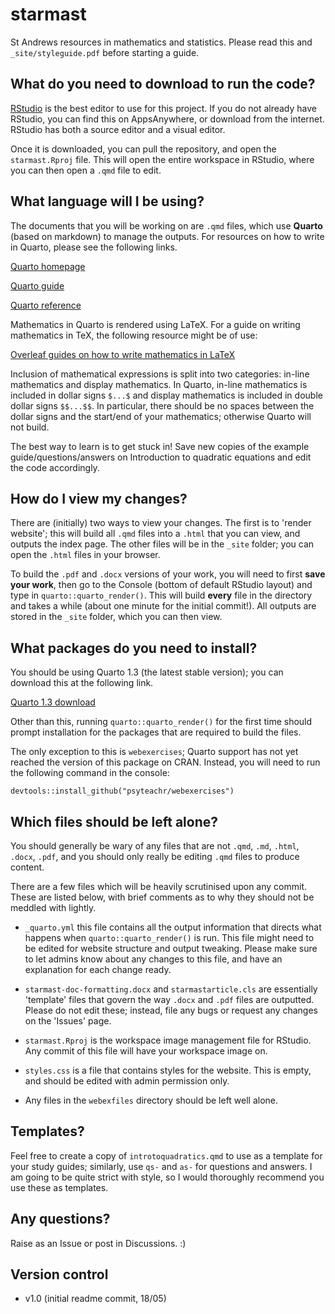 # starmast

St Andrews resources in mathematics and statistics. Please read this and `_site/styleguide.pdf` before starting a guide.

## What do you need to download to run the code?

[RStudio](https://posit.co/download/rstudio-desktop/) is the best editor to use for this project. If you do not already have RStudio, you can find this on AppsAnywhere, or download from the internet. RStudio has both a source editor and a visual editor.

Once it is downloaded, you can pull the repository, and open the `starmast.Rproj` file. This will open the entire workspace in RStudio, where you can then open a `.qmd` file to edit.

## What language will I be using?

The documents that you will be working on are `.qmd` files, which use **Quarto** (based on markdown) to manage the outputs. For resources on how to write in Quarto, please see the following links.

[Quarto homepage](https://quarto.org/)

[Quarto guide](https://quarto.org/docs/guide/)

[Quarto reference](https://quarto.org/docs/reference/)

Mathematics in Quarto is rendered using LaTeX. For a guide on writing mathematics in TeX, the following resource might be of use:

[Overleaf guides on how to write mathematics in LaTeX](https://www.overleaf.com/learn/latex/Mathematical_expressions)

Inclusion of mathematical expressions is split into two categories: in-line mathematics and display mathematics. In Quarto, in-line mathematics is included in dollar signs `$...$` and display mathematics is included in double dollar signs `$$...$$`. In particular, there should be no spaces between the dollar signs and the start/end of your mathematics; otherwise Quarto will not build.

The best way to learn is to get stuck in! Save new copies of the example guide/questions/answers on Introduction to quadratic equations and edit the code accordingly.

## How do I view my changes?

There are (initially) two ways to view your changes. The first is to 'render website'; this will build all `.qmd` files into a `.html` that you can view, and outputs the index page. The other files will be in the `_site` folder; you can open the `.html` files in your browser.

To build the `.pdf` and `.docx` versions of your work, you will need to first **save your work**, then go to the Console (bottom of default RStudio layout) and type in `quarto::quarto_render()`. This will build **every** file in the directory and takes a while (about one minute for the initial commit!). All outputs are stored in the `_site` folder, which you can then view.

## What packages do you need to install?

You should be using Quarto 1.3 (the latest stable version); you can download this at the following link.

[Quarto 1.3 download](https://quarto.org/docs/get-started/)

Other than this, running `quarto::quarto_render()` for the first time should prompt installation for the packages that are required to build the files.

The only exception to this is `webexercises`; Quarto support has not yet reached the version of this package on CRAN. Instead, you will need to run the following command in the console:

    devtools::install_github("psyteachr/webexercises")

## Which files should be left alone?

You should generally be wary of any files that are not `.qmd`, `.md`, `.html`, `.docx`, `.pdf`, and you should only really be editing `.qmd` files to produce content.

There are a few files which will be heavily scrutinised upon any commit. These are listed below, with brief comments as to why they should not be meddled with lightly.

-   `_quarto.yml` this file contains all the output information that directs what happens when `quarto::quarto_render()` is run. This file might need to be edited for website structure and output tweaking. Please make sure to let admins know about any changes to this file, and have an explanation for each change ready.

-   `starmast-doc-formatting.docx` and `starmastarticle.cls` are essentially 'template' files that govern the way `.docx` and `.pdf` files are outputted. Please do not edit these; instead, file any bugs or request any changes on the 'Issues' page.

-   `starmast.Rproj` is the workspace image management file for RStudio. Any commit of this file will have your workspace image on.

-   `styles.css` is a file that contains styles for the website. This is empty, and should be edited with admin permission only.

-   Any files in the `webexfiles` directory should be left well alone.

## Templates?

Feel free to create a copy of `introtoquadratics.qmd` to use as a template for your study guides; similarly, use `qs-` and `as-` for questions and answers. I am going to be quite strict with style, so I would thoroughly recommend you use these as templates.

## Any questions?

Raise as an Issue or post in Discussions. :)

## Version control

- v1.0 (initial readme commit, 18/05)
